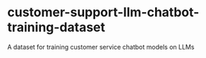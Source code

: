 # customer-support-llm-chatbot-training-dataset
A dataset for training customer service chatbot models on LLMs
